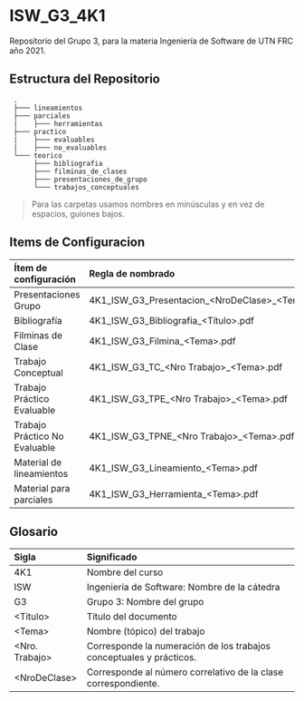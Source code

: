 # ISW_G3_4K1

Repositorio del Grupo 3, para la materia Ingeniería de Software de UTN FRC año 2021.

## Estructura del Repositorio

     .
     ├─── lineamientos
     ├─── parciales
     |    ├─── herramientas
     ├─── practico
     |    ├─── evaluables
     |    ├─── no_evaluables
     └─── teorico
          ├─── bibliografia
          ├─── filminas_de_clases
          ├─── presentaciones_de_grupo
          └─── trabajos_conceptuales

> Para las carpetas usamos nombres en minúsculas y en vez de espacios, guiones bajos.

## Items de Configuracion

| **Ítem de configuración**     | **Regla de nombrado**                              | **Ubicación**                               |
| :---------------------------- | :------------------------------------------------- | :------------------------------------------ |
| Presentaciones Grupo          | 4K1_ISW_G3_Presentacion_\<NroDeClase>_\<Tema>.pdf | ISW_G3_4K1/teorico/presentaciones_de_grupo/ |
| Bibliografía                  | 4K1_ISW_G3_Bibliografia_\<Título>.pdf               | ISW_G3_4K1/teorico/bibliografia/            |
| Filminas de Clase             | 4K1_ISW_G3_Filmina_\<Tema>.pdf                     | ISW_G3_4K1/teorico/filminas_de_clase/       |
| Trabajo Conceptual            | 4K1_ISW_G3_TC_\<Nro Trabajo>_\<Tema>.pdf          | ISW_G3_4K1/teorico/trabajos_conceptuales/   |
| Trabajo Práctico Evaluable    | 4K1_ISW_G3_TPE_\<Nro Trabajo>_\<Tema>.pdf         | ISW_G3_4K1/practico/evaluables/             |
| Trabajo Práctico No Evaluable | 4K1_ISW_G3_TPNE_\<Nro Trabajo>_\<Tema>.pdf        | ISW_G3_4K1/practico/no_evaluables/          |
| Material de lineamientos      | 4K1_ISW_G3_Lineamiento_\<Tema>.pdf                 | ISW_G3_4K1/lineamientos/                    |
| Material para parciales       | 4K1_ISW_G3_Herramienta_\<Tema>.pdf                 | ISW_G3_4K1/parciales/herramientas/          |

## Glosario

| Sigla           | Significado                                                         |
| :-------------- | :------------------------------------------------------------------ |
| 4K1             | Nombre del curso                                                    |
| ISW             | Ingeniería de Software: Nombre de la cátedra                        |
| G3              | Grupo 3: Nombre del grupo                                           |
| \<Titulo>       | Título del documento                                                |
| \<Tema>         | Nombre (tópico) del trabajo                                         |
| \<Nro. Trabajo> | Corresponde la numeración de los trabajos conceptuales y prácticos. |
| \<NroDeClase>   | Corresponde al número correlativo de la clase correspondiente.      |
